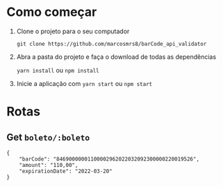 # Como começar

1. Clone o projeto para o seu computador 

    `git clone https://github.com/marcosmrs8/barCode_api_validator`

2. Abra a pasta do projeto e faça o download de todas as dependências

    `yarn install` ou `npm install`
    
3. Inicie a aplicação com `yarn start` ou `npm start`

# Rotas
## Get `boleto/:boleto`
```
{
	"barCode": "84690000001100002962022032092300000220019526",
	"amount": "110,00",
	"expirationDate": "2022-03-20"
}
```
